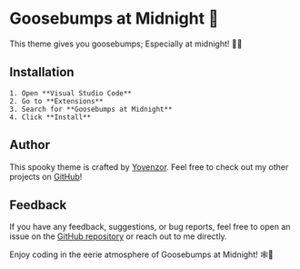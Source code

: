 # Goosebumps at Midnight 🌌


This theme gives you goosebumps; Especially at midnight! 🦉🌙

## Installation

    1. Open **Visual Studio Code**
    2. Go to **Extensions**
    3. Search for **Goosebumps at Midnight**
    4. Click **Install**

## Author

This spooky theme is crafted by [Yovenzor](https://github.com/Yovenzor). Feel free to check out my other projects on [GitHub](https://github.com/Yovenzor)!

## Feedback

If you have any feedback, suggestions, or bug reports, feel free to open an issue on the [GitHub repository](https://github.com/Yovenzor/vscode-theme) or reach out to me directly.

Enjoy coding in the eerie atmosphere of Goosebumps at Midnight! 🕸️👻

